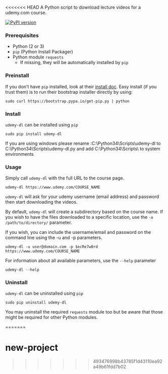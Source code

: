 <<<<<<< HEAD
A Python script to download lecture videos for a udemy.com course.

[![PyPI version](https://badge.fury.io/py/udemy-dl.svg)](http://badge.fury.io/py/udemy-dl)

### Prerequisites

* Python (2 or 3)
* `pip` (Python Install Packager)
* Python module `requests`
  * If missing, they will be automatically installed by `pip`


### Preinstall

If you don't have `pip` installed, look at their [install doc](http://pip.readthedocs.org/en/latest/installing.html).
Easy install (if you trust them) is to run their bootstrap installer directly by using:

    sudo curl https://bootstrap.pypa.io/get-pip.py | python


### Install

`udemy-dl` can be installed using `pip`

    sudo pip install udemy-dl

If you are using windows please rename :C:\Python34\Scripts\udemy-dl to C:\Python34\Scripts\udemy-dl.py and add C:\Python34\Scripts\ to system environments
### Usage

Simply call `udemy-dl` with the full URL to the course page.

    udemy-dl https://www.udemy.com/COURSE_NAME

`udemy-dl` will ask for your udemy username (email address) and password then start downloading the videos.

By default, `udemy-dl` will create a subdirectory based on the course name.  If you wish to have the files downloaded to a specific location, use the `-o /path/to/directory/` parameter.

If you wish, you can include the username/email and password on the command line using the -u and -p parameters.

    udemy-dl -u user@domain.com -p $ecRe7w0rd https://www.udemy.com/COURSE_NAME

For information about all available parameters, use the `--help` parameter

    udemy-dl --help


### Uninstall

`udemy-dl` can be uninstalled using `pip`

    sudo pip uninstall udemy-dl

You may uninstall the required `requests` module too but be aware that those might be required for other Python modules.

=======
# new-project
>>>>>>> 493476998b43785f1d43110ea92a49b61fdd7b02
